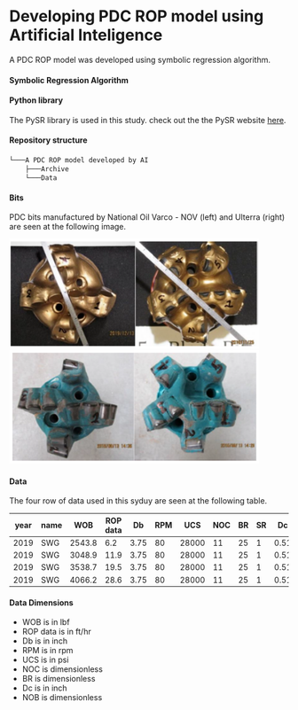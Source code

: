 # Developing PDC ROP model using Artificial Inteligence

A PDC ROP model was developed using symbolic regression algorithm. 

#### Symbolic Regression Algorithm




#### Python library

The PySR library is used in this study. check out the the PySR website [here](https://pysr.readthedocs.io/en/latest/docs/getting-started/).


#### Repository structure

```
└───A PDC ROP model developed by AI
    ├───Archive
    └───Data
```

#### Bits 


PDC bits manufactured by National Oil Varco - NOV (left) and Ulterra (right) are seen at the following image.
<p align="left">
  <img  width="450" src="Images/NOV_bits.PNG" >
  <img  width="450" src="Images/Ulterra_bits.PNG" >
</p>

#### Data

The four row of data used in this syduy are seen at the following table.

|   year | name       |     WOB |   ROP data |   Db |   RPM |   UCS |   NOC |   BR |   SR |   Dc |   NOB |
|--------|------------|---------|------------|------|-------|-------|-------|------|------|------|-------|
|   2019 | SWG        | 2543.8  |    6.2     | 3.75 |    80 | 28000 |    11 |   25 |    1 | 0.51 |     4 |
|   2019 | SWG        | 3048.9  |   11.9     | 3.75 |    80 | 28000 |    11 |   25 |    1 | 0.51 |     4 |
|   2019 | SWG        | 3538.7  |   19.5     | 3.75 |    80 | 28000 |    11 |   25 |    1 | 0.51 |     4 |
|   2019 | SWG        | 4066.2  |   28.6     | 3.75 |    80 | 28000 |    11 |   25 |    1 | 0.51 |     4 |

#### Data Dimensions

* WOB is in lbf
* ROP data is in ft/hr
* Db is in inch
* RPM is in rpm
* UCS is in psi
* NOC is dimensionless
* BR is dimensionless
* Dc is in inch
* NOB is dimensionless


